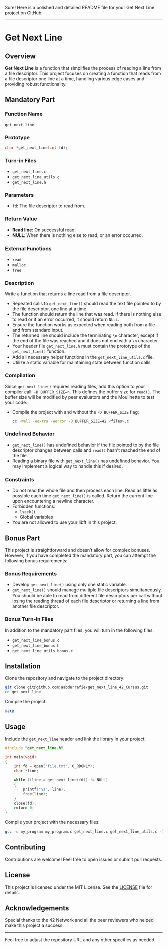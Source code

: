 Sure! Here is a polished and detailed README file for your Get Next Line project on GitHub:

---

# Get Next Line

## Overview

**Get Next Line** is a function that simplifies the process of reading a line from a file descriptor. This project focuses on creating a function that reads from a file descriptor one line at a time, handling various edge cases and providing robust functionality.

## Mandatory Part

### Function Name
`get_next_line`

### Prototype
```c
char *get_next_line(int fd);
```

### Turn-in Files
- `get_next_line.c`
- `get_next_line_utils.c`
- `get_next_line.h`

### Parameters
- `fd`: The file descriptor to read from.

### Return Value
- **Read line**: On successful read.
- **NULL**: When there is nothing else to read, or an error occurred.

### External Functions
- `read`
- `malloc`
- `free`

### Description
Write a function that returns a line read from a file descriptor.

- Repeated calls to `get_next_line()` should read the text file pointed to by the file descriptor, one line at a time.
- The function should return the line that was read. If there is nothing else to read or if an error occurred, it should return `NULL`.
- Ensure the function works as expected when reading both from a file and from standard input.
- The returned line should include the terminating `\n` character, except if the end of the file was reached and it does not end with a `\n` character.
- Your header file `get_next_line.h` must contain the prototype of the `get_next_line()` function.
- Add all necessary helper functions in the `get_next_line_utils.c` file.
- Utilize a static variable for maintaining state between function calls.

### Compilation
Since `get_next_line()` requires reading files, add this option to your compiler call: `-D BUFFER_SIZE=n`. This defines the buffer size for `read()`. The buffer size will be modified by peer evaluators and the Moulinette to test your code.

- Compile the project with and without the `-D BUFFER_SIZE` flag:
  ```sh
  cc -Wall -Wextra -Werror -D BUFFER_SIZE=42 <files>.c
  ```

### Undefined Behavior
- `get_next_line()` has undefined behavior if the file pointed to by the file descriptor changes between calls and `read()` hasn't reached the end of the file.
- Reading a binary file with `get_next_line()` has undefined behavior. You may implement a logical way to handle this if desired.

### Constraints
- Do not read the whole file and then process each line. Read as little as possible each time `get_next_line()` is called. Return the current line upon encountering a newline character.
- Forbidden functions:
  - `lseek()`
  - Global variables
- You are not allowed to use your libft in this project.

## Bonus Part

This project is straightforward and doesn’t allow for complex bonuses. However, if you have completed the mandatory part, you can attempt the following bonus requirements:

### Bonus Requirements
- Develop `get_next_line()` using only one static variable.
- `get_next_line()` should manage multiple file descriptors simultaneously. You should be able to read from different file descriptors per call without losing the reading thread of each file descriptor or returning a line from another file descriptor.

### Bonus Turn-in Files
In addition to the mandatory part files, you will turn in the following files:
- `get_next_line_bonus.c`
- `get_next_line_bonus.h`
- `get_next_line_utils_bonus.c`

## Installation

Clone the repository and navigate to the project directory:

```sh
git clone git@github.com:aabderrafie/get_next_line_42_Cursus.git
cd get_next_line
```

Compile the project:

```sh
make
```

## Usage

Include the `get_next_line` header and link the library in your project:

```c
#include "get_next_line.h"

int main(void)
{
    int fd = open("file.txt", O_RDONLY);
    char *line;

    while ((line = get_next_line(fd)) != NULL)
    {
        printf("%s", line);
        free(line);
    }
    close(fd);
    return 0;
}
```

Compile your project with the necessary files:

```sh
gcc -o my_program my_program.c get_next_line.c get_next_line_utils.c -I.
```

## Contributing

Contributions are welcome! Feel free to open issues or submit pull requests.

## License

This project is licensed under the MIT License. See the [LICENSE](LICENSE) file for details.

## Acknowledgements

Special thanks to the 42 Network and all the peer reviewers who helped make this project a success.

---

Feel free to adjust the repository URL and any other specifics as needed.
